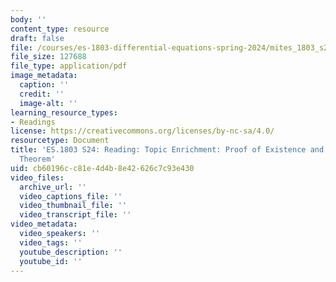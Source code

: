 ```yaml
---
body: ''
content_type: resource
draft: false
file: /courses/es-1803-differential-equations-spring-2024/mites_1803_s24_exist_uniq.pdf
file_size: 127688
file_type: application/pdf
image_metadata:
  caption: ''
  credit: ''
  image-alt: ''
learning_resource_types:
- Readings
license: https://creativecommons.org/licenses/by-nc-sa/4.0/
resourcetype: Document
title: 'ES.1803 S24: Reading: Topic Enrichment: Proof of Existence and Uniqueness
  Theorem'
uid: cb60196c-c81e-4d4b-8e42-626c7c93e430
video_files:
  archive_url: ''
  video_captions_file: ''
  video_thumbnail_file: ''
  video_transcript_file: ''
video_metadata:
  video_speakers: ''
  video_tags: ''
  youtube_description: ''
  youtube_id: ''
---
```

